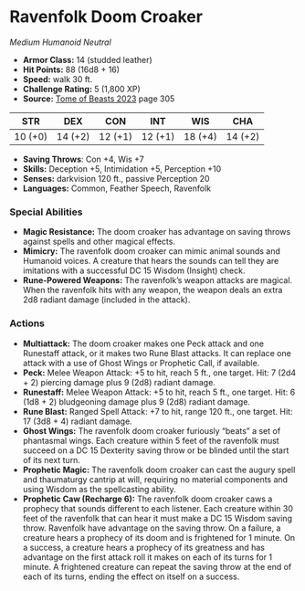 # Ravenfolk Doom Croaker

*Medium* *Humanoid* *Neutral*

- **Armor Class:** 14 (studded leather)
- **Hit Points:** 88 (16d8 + 16)
- **Speed:** walk 30 ft.
- **Challenge Rating:** 5 (1,800 XP)
- **Source:** [Tome of Beasts 2023](https://koboldpress.com/kpstore/product/tome-of-beasts-1-2023-edition/) page 305

| STR | DEX | CON | INT | WIS | CHA |
| --- | --- | --- | --- | --- | --- |
| 10 (+0) | 14 (+2) | 12 (+1) | 12 (+1) | 18 (+4) | 14 (+2) |

- **Saving Throws**: Con +4, Wis +7
- **Skills:** Deception +5, Intimidation +5, Perception +10
- **Senses:** darkvision 120 ft., passive Perception 20
- **Languages:** Common, Feather Speech, Ravenfolk

### Special Abilities

- **Magic Resistance:** The doom croaker has advantage on saving throws against spells and other magical effects.
- **Mimicry:** The ravenfolk doom croaker can mimic animal sounds and Humanoid voices. A creature that hears the sounds can tell they are imitations with a successful DC 15 Wisdom (Insight) check.
- **Rune-Powered Weapons:** The ravenfolk’s weapon attacks are magical. When the ravenfolk hits with any weapon, the weapon deals an extra 2d8 radiant damage (included in the attack).

### Actions

- **Multiattack:** The doom croaker makes one Peck attack and one Runestaff attack, or it makes two Rune Blast attacks. It can replace one attack with a use of Ghost Wings or Prophetic Call, if available.
- **Peck:** Melee Weapon Attack: +5 to hit, reach 5 ft., one target. Hit: 7 (2d4 + 2) piercing damage plus 9 (2d8) radiant damage.
- **Runestaff:** Melee Weapon Attack: +5 to hit, reach 5 ft., one target. Hit: 6 (1d8 + 2) bludgeoning damage plus 9 (2d8) radiant damage.
- **Rune Blast:** Ranged Spell Attack: +7 to hit, range 120 ft., one target. Hit: 17 (3d8 + 4) radiant damage.
- **Ghost Wings:** The ravenfolk doom croaker furiously “beats” a set of phantasmal wings. Each creature within 5 feet of the ravenfolk must succeed on a DC 15 Dexterity saving throw or be blinded until the start of its next turn.
- **Prophetic Magic:** The ravenfolk doom croaker can cast the augury spell and thaumaturgy cantrip at will, requiring no material components and using Wisdom as the spellcasting ability.
- **Prophetic Caw (Recharge 6):** The ravenfolk doom croaker caws a prophecy that sounds different to each listener. Each creature within 30 feet of the ravenfolk that can hear it must make a DC 15 Wisdom saving throw. Ravenfolk have advantage on the saving throw. On a failure, a creature hears a prophecy of its doom and is frightened for 1 minute. On a success, a creature hears a prophecy of its greatness and has advantage on the first attack roll it makes on each of its turns for 1 minute. A frightened creature can repeat the saving throw at the end of each of its turns, ending the effect on itself on a success.

